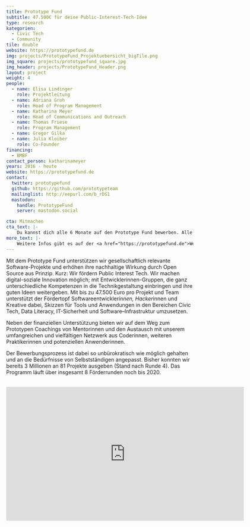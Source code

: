 ```yaml
---
title: Prototype Fund
subtitle: 47.500€ für deine Public-Interest-Tech-Idee
type: research
kategorien:
  - Civic Tech
  - Community
tile: double
website: https://prototypefund.de
img: projects/PrototypeFund_Projektuebersicht_bigTile.png
img_square: projects/prototypefund_square.jpg
img_header: projects/PrototypeFund_Header.png
layout: project
weight: 4
people:
  - name: Elisa Lindinger
    role: Projektleitung
  - name: Adriana Groh
    role: Head of Program Management
  - name: Katharina Meyer
    role: Head of Communications and Outreach
  - name: Thomas Friese
    role: Program Management
  - name: Gregor Gilka
  - name: Julia Kloiber
    role: Co-Founder
financing:
  - BMBF
contact_person: katharinameyer
years: 2016 - heute
website: https://prototypefund.de
contact:
  twitter: prototypefund
  github: https://github.com/prototypeteam
  mailinglist: http://eepurl.com/b_rDS1
  mastodon:
    handle: PrototypeFund
    server: mastodon.social

cta: Mitmachen
cta_text: |-
    Du kannst dich alle 6 Monate auf den Prototype Fund bewerben. Alle Infos hierzu findest du <a href="https://prototypefund.de/faq/">hier</a>.
more_text: |-
    Weitere Infos gibt es auf der <a href="https://prototypefund.de">Website</a> des Prototype Fund.
---
```

Mit dem Prototype Fund unterstützen wir gesellschaftlich relevante Software-Projekte und erhöhen ihre nachhaltige Wirkung durch Open Source aus Prinzip. Kurz: Wir fördern Public Interest Tech.
Wir machen digital-soziale Innovation möglich; mit Entwicklerinnen-Gruppen, die ganz unterschiedliche Kompetenzen in die Technikgestaltung einbringen und ihre guten Ideen weitergeben.
Mit bis zu 47.500 Euro pro Projekt und Team unterstützt der Fördertopf Softwareentwickler*innen, Hacker*innen und Kreative dabei, Skizzen für Tools und Anwendungen in den Bereichen Civic Tech, Data Literacy, IT-Sicherheit und Software–Infrastruktur umzusetzen.

Neben der finanziellen Unterstützung bieten wir auf dem Weg zum Prototypen Coachings von Mentorinnen und den Austausch mit unserem umfangreichen und vielfältigen Netzwerk aus Coderinnen, weiteren Praktikerinnen und potenziellen Anwenderinnen.

Der Bewerbungsprozess ist dabei so unbürokratisch wie möglich gehalten und an die Bedürfnisse von Selbstständigen angepasst. Bisher konnten wir bereits 3 Millionen an 81 Projekte ausgeben (Stand nach Runde 4). Das Programm läuft über insgesamt 8 Förderrunden noch bis 2020.
</br></br>

<iframe width="640" height="360" src="https://www.youtube-nocookie.com/embed/zgkci_5avz0" frameborder="0" allow="accelerometer; autoplay; encrypted-media; gyroscope; picture-in-picture" allowfullscreen></iframe>

